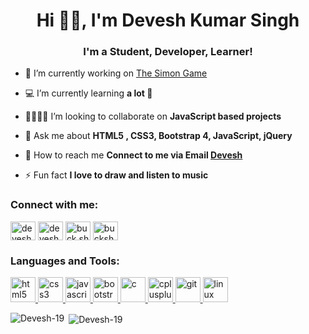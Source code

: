 <h1 align="center">Hi 👋🏻, I'm Devesh Kumar Singh</h1>
<h3 align="center">I'm a Student, Developer, Learner!</h3>

- 💼 I’m currently working on [The Simon Game](https://github.com/Devesh-19/The-Simon-Game)

- 💻 I’m currently learning **a lot 🤣**

- 🤜🏻🤛🏻 I’m looking to collaborate on **JavaScript based projects**

- 💬 Ask me about **HTML5 , CSS3, Bootstrap 4, JavaScript, jQuery**

- 📧 How to reach me **Connect to me via Email [Devesh](mailto:devdeveshsingh@gmail.com)**

- ⚡ Fun fact **I love to draw and listen to music**

<p align="left">
<h3 align="left">Connect with me:</h3>
<a href="https://linkedin.com/in/devesh-kumar-singh-b43580136" target="blank"><img align="center" src="https://cdn.jsdelivr.net/npm/simple-icons@3.0.1/icons/linkedin.svg" alt="devesh-kumar-singh-b43580136" height="30" width="40" /></a>
<a href="https://fb.com/devesh19.07" target="blank"><img align="center" src="https://cdn.jsdelivr.net/npm/simple-icons@3.0.1/icons/facebook.svg" alt="devesh19.07" height="30" width="40" /></a>
<a href="https://instagram.com/buck.sh0t" target="blank"><img align="center" src="https://cdn.jsdelivr.net/npm/simple-icons@3.0.1/icons/instagram.svg" alt="buck.sh0t" height="30" width="40" /></a>
<a href="https://www.codechef.com/users/buckshot" target="blank"><img align="center" src="https://cdn.jsdelivr.net/npm/simple-icons@3.1.0/icons/codechef.svg" alt="buckshot" height="30" width="40" /></a>
</p>

<h3 align="left">Languages and Tools:</h3>
<p align="left">  
    <a href="https://www.w3.org/html/" target="_blank"> 
        <img src="https://devicons.github.io/devicon/devicon.git/icons/html5/html5-original-wordmark.svg" alt="html5" width="40" height="40"/> 
    </a>  
    <a href="https://www.w3schools.com/css/" target="_blank"> 
        <img src="https://devicons.github.io/devicon/devicon.git/icons/css3/css3-original-wordmark.svg" alt="css3" width="40" height="40"/> 
    </a> 
    <a href="https://developer.mozilla.org/en-US/docs/Web/JavaScript" target="_blank"> 
        <img src="https://devicons.github.io/devicon/devicon.git/icons/javascript/javascript-original.svg" alt="javascript" width="40" height="40"/> 
    </a>
    <a href="https://getbootstrap.com" target="_blank"> 
        <img src="https://devicons.github.io/devicon/devicon.git/icons/bootstrap/bootstrap-plain.svg" alt="bootstrap" width="40" height="40"/> 
    </a> 
    <a href="https://www.cprogramming.com/" target="_blank"> 
        <img src="https://devicons.github.io/devicon/devicon.git/icons/c/c-original.svg" alt="c" width="40" height="40"/> 
    </a> 
    <a href="https://www.w3schools.com/cpp/" target="_blank"> 
        <img src="https://devicons.github.io/devicon/devicon.git/icons/cplusplus/cplusplus-original.svg" alt="cplusplus" width="40" height="40"/> 
    </a>
    <a href="https://git-scm.com/" target="_blank"> 
        <img src="https://www.vectorlogo.zone/logos/git-scm/git-scm-icon.svg" alt="git" width="40" height="40"/> 
    </a> 
    <a href="https://www.linux.org/" target="_blank"> 
        <img src="https://devicons.github.io/devicon/devicon.git/icons/linux/linux-original.svg" alt="linux" width="40" height="40"/> 
    </a> 
</p>

<p><img align="left" src="https://github-readme-stats.vercel.app/api/top-langs/?username=Devesh-19&layout=compact&theme=midnight-purple" alt="Devesh-19" /></p>
<p>&nbsp;<img align="center" src="https://github-readme-stats.vercel.app/api?username=Devesh-19&show_icons=true&theme=midnight-purple" alt="Devesh-19" /></p>


